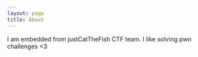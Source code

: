 ```yaml
---
layout: page
title: About
---
```


I am embedded from justCatTheFish CTF team. I like solving pwn challenges <3
